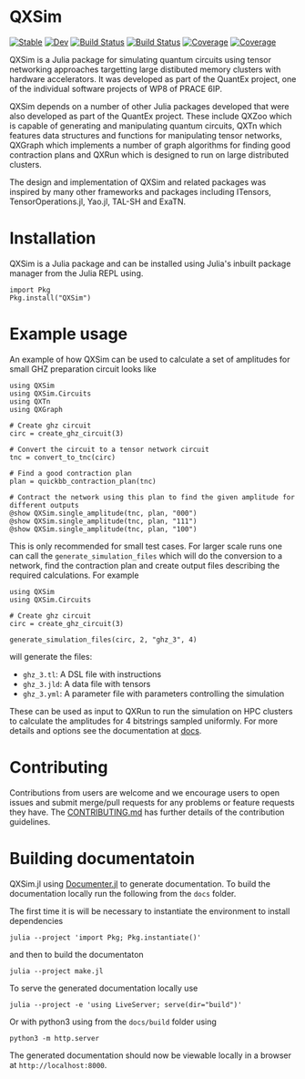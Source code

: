 # QXSim

[![Stable](https://img.shields.io/badge/docs-stable-blue.svg)](https://JuliaQX.github.io/QXSim.jl/stable)
[![Dev](https://img.shields.io/badge/docs-dev-blue.svg)](https://JuliaQX.github.io/QXSim.jl/dev)
[![Build Status](https://github.com/JuliaQX/QXSim.jl/workflows/CI/badge.svg)](https://github.com/JuliaQX/QXSim.jl/actions)
[![Build Status](https://github.com/JuliaQX/QXSim.jl/badges/master/pipeline.svg)](https://github.com/JuliaQX/QXSim.jl/pipelines)
[![Coverage](https://github.com/JuliaQX/QXSim.jl/badges/master/coverage.svg)](https://github.com/JuliaQX/QXSim.jl/commits/master)
[![Coverage](https://codecov.io/gh/JuliaQX/QXSim.jl/branch/master/graph/badge.svg)](https://codecov.io/gh/JuliaQX/QXSim.jl)

QXSim is a Julia package for simulating quantum circuits using tensor networking approaches targetting large distibuted memory clusters with hardware
accelerators. It was developed as part of the QuantEx project, one of the individual software projects of WP8 of PRACE 6IP.

QXSim depends on a number of other Julia packages developed that were also developed as part of the QuantEx project. These include QXZoo which
is capable of generating and manipulating quantum circuits, QXTn which features data structures and functions for manipulating tensor networks,
QXGraph which implements a number of graph algorithms for finding good contraction plans and QXRun which is designed to run on large distributed
clusters.

The design and implementation of QXSim and related packages was inspired by many other frameworks and packages including ITensors, TensorOperations.jl,
Yao.jl, TAL-SH and ExaTN.

# Installation

QXSim is a Julia package and can be installed using Julia's inbuilt package manager from the Julia REPL using.

```
import Pkg
Pkg.install("QXSim")
```

# Example usage

An example of how QXSim can be used to calculate a set of amplitudes for small GHZ preparation circuit looks like

```
using QXSim
using QXSim.Circuits
using QXTn
using QXGraph

# Create ghz circuit
circ = create_ghz_circuit(3)

# Convert the circuit to a tensor network circuit
tnc = convert_to_tnc(circ)

# Find a good contraction plan
plan = quickbb_contraction_plan(tnc)

# Contract the network using this plan to find the given amplitude for different outputs
@show QXSim.single_amplitude(tnc, plan, "000")
@show QXSim.single_amplitude(tnc, plan, "111")
@show QXSim.single_amplitude(tnc, plan, "100")
```

This is only recommended for small test cases. For larger scale runs one can call the `generate_simulation_files`
which will do the conversion to a network, find the contraction plan and create output files describing the required
calculations. For example

```
using QXSim
using QXSim.Circuits

# Create ghz circuit
circ = create_ghz_circuit(3)

generate_simulation_files(circ, 2, "ghz_3", 4)
```

will generate the files:
- `ghz_3.tl`: A DSL file with instructions
- `ghz_3.jld`: A data file with tensors
- `ghz_3.yml`: A parameter file with parameters controlling the simulation

These can be used as input to QXRun to run the simulation on HPC clusters to calculate the amplitudes for 4 bitstrings sampled uniformly.
For more details and options see the documentation at [docs](doc_url).

# Contributing
Contributions from users are welcome and we encourage users to open issues and submit merge/pull requests for any problems or feature requests they have. The
[CONTRIBUTING.md](CONTRIBUTION.md) has further details of the contribution guidelines.


# Building documentatoin

QXSim.jl using [Documenter.jl](https://juliadocs.github.io/Documenter.jl/stable/) to generate documentation. To build
the documentation locally run the following from the `docs` folder.

The first time it is will be necessary to instantiate the environment to install dependencies

```
julia --project 'import Pkg; Pkg.instantiate()'
```

and then to build the documentaton

```
julia --project make.jl
```

To serve the generated documentation locally use

```
julia --project -e 'using LiveServer; serve(dir="build")'
```

Or with python3 using from the `docs/build` folder using

```
python3 -m http.server
```

The generated documentation should now be viewable locally in a browser at `http://localhost:8000`.